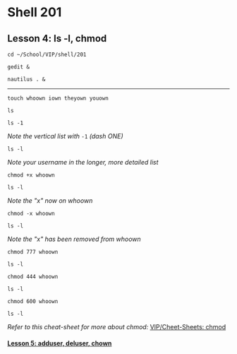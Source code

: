 # Shell 201
## Lesson 4: ls -l, chmod

`cd ~/School/VIP/shell/201`

`gedit &`

`nautilus . &`

___

`touch whoown iown theyown youown`

`ls`

`ls -1`

*Note the vertical list with* `-1` *(dash ONE)*

`ls -l`

*Note your username in the longer, more detailed list*

`chmod +x whoown`

`ls -l`

*Note the "x" now on whoown*

`chmod -x whoown`

`ls -l`

*Note the "x" has been removed from whoown*

`chmod 777 whoown`

`ls -l`

`chmod 444 whoown`

`ls -l`

`chmod 600 whoown`

`ls -l`

*Refer to this cheat-sheet for more about chmod:* [VIP/Cheet-Sheets: chmod](https://github.com/inkVerb/VIP/blob/master/Cheat-Sheets/chmod)

#### [Lesson 5: adduser, deluser, chown](https://github.com/inkVerb/vip/blob/master/201-shell/Lesson-05.md)
